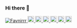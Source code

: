 ### Hi there 👋

<!--
**Favnirrr/Favnirrr** is a ✨ _special_ ✨ repository because its `README.md` (this file) appears on your GitHub profile.

Here are some ideas to get you started:

- 🔭 I’m currently working on ...
- 🌱 I’m currently learning ...
- 👯 I’m looking to collaborate on ...
- 🤔 I’m looking for help with ...
- 💬 Ask me about ...
- 📫 How to reach me: ...
- 😄 Pronouns: ...
- ⚡ Fun fact: ...
-->

<p align="left">
  <a href="https://github.com/Favnirrr/Favnirrr/">
    <img src="https://komarev.com/ghpvc/?username=Favnirrr" alt="Favnirrr" />
  </a>
  <a href="http://twitter.com/Favnirrr">
    <img height="20" src="https://img.shields.io/twitter/follow/Favnirrr?label=Twitter&logo=twitter&style=flat" />
  </a>
  <a href="https://github.com/Favnirrr">
    <img height="20" src="https://img.shields.io/github/followers/Favnirrr?label=follow&logo=github&style=flat" />
  </a>
  <a href="https://www.reddit.com/user/Favnirrr">
    <img height="20" src="https://img.shields.io/reddit/user-karma/combined/Favnirrr?label=Reddit&logo=reddit&style=flat" />
  </a>
  <a href="https://stackoverflow.com/users/5720201/Favnirrr">
    <img height="20" src="https://img.shields.io/stackexchange/stackoverflow/r/5720201?label=StackOverflow&logo=stack-overflow&style=flat" />
  </a>
  <a href="http://qiita.com/Favnirrr">
    <img height="20" src="https://qiita-badge.apiapi.app/s/Favnirrr/posts.svg" />
  </a>
  <//qiita.com/Favnirrr">
    <img height="20" src="https://qiita-badge.apiapi.app/s/Favnirrr/contributions.svg" />
  </a>
</p>
